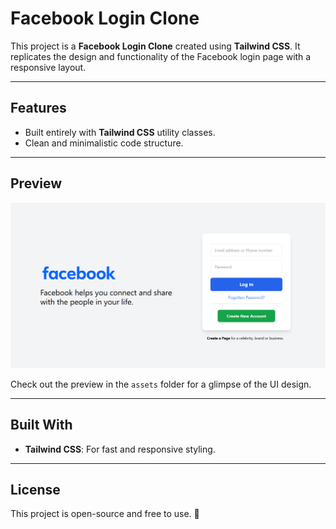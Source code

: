 # Facebook Login Clone

This project is a **Facebook Login Clone** created using **Tailwind CSS**. It replicates the design and functionality of the Facebook login page with a responsive layout.

---

## **Features**

- Built entirely with **Tailwind CSS** utility classes.
- Clean and minimalistic code structure.

---

## **Preview**

![Project Preview](./assets/preview.png)

Check out the preview in the `assets` folder for a glimpse of the UI design.

---

## **Built With**

- **Tailwind CSS**: For fast and responsive styling.

---

## **License**

This project is open-source and free to use. 🌟
